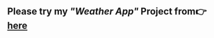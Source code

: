<h2>Please try my <em>"Weather App"</em> Project from👉<a href="https://mnrgdkl.github.io/react-project-001-tour-places
/" target="blank" rel="noopener noreferrer"> here</a> </h2>
